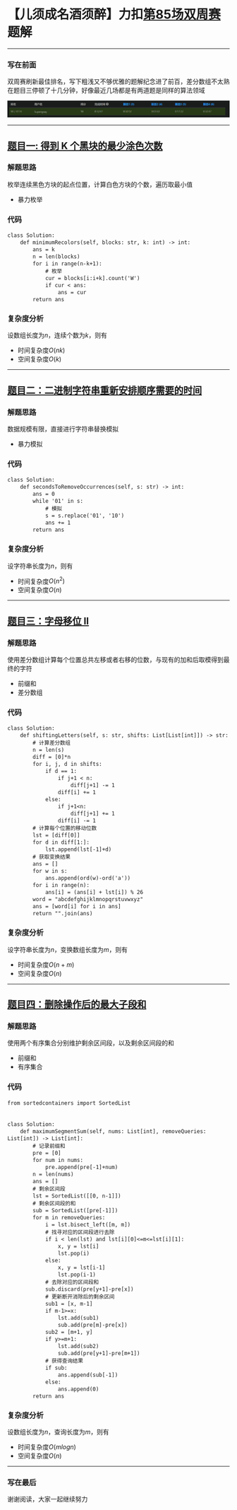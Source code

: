 # 【儿须成名酒须醉】力扣[第85场双周赛]题解
***
### 写在前面
双周赛刷新最佳排名，写下粗浅又不够优雅的题解纪念进了前百，差分数组不太熟在题目三停顿了十几分钟，好像最近几场都是有两道题是同样的算法领域

[第85场双周赛]: https://leetcode.cn/contest/biweekly-contest-85/
![第85场双周赛.png](../picture/第85场双周赛.png)
***    
## [题目一: 得到 K 个黑块的最少涂色次数]
### 解题思路
枚举连续黑色方块的起点位置，计算白色方块的个数，遍历取最小值
- 暴力枚举
### 代码
```python3
class Solution:
    def minimumRecolors(self, blocks: str, k: int) -> int:
        ans = k
        n = len(blocks)
        for i in range(n-k+1):
            # 枚举
            cur = blocks[i:i+k].count('W')
            if cur < ans:
                ans = cur
        return ans
```

### 复杂度分析
设数组长度为$n$，连续个数为$k$，则有
- 时间复杂度$O(nk)$
- 空间复杂度$O(k)$
***
## [题目二：二进制字符串重新安排顺序需要的时间]
### 解题思路
数据规模有限，直接进行字符串替换模拟
- 暴力模拟
### 代码
```python3
class Solution:
    def secondsToRemoveOccurrences(self, s: str) -> int:
        ans = 0
        while '01' in s:
            # 模拟
            s = s.replace('01', '10')
            ans += 1
        return ans
```
### 复杂度分析
设字符串长度为$n$，则有
- 时间复杂度$O(n^2)$
- 空间复杂度$O(n)$
***
## [题目三：字母移位 II]
### 解题思路
使用差分数组计算每个位置总共左移或者右移的位数，与现有的加和后取模得到最终的字符
- 前缀和
- 差分数组
### 代码
```python3
class Solution:
    def shiftingLetters(self, s: str, shifts: List[List[int]]) -> str:
        # 计算差分数组
        n = len(s)
        diff = [0]*n
        for i, j, d in shifts:
            if d == 1:
                if j+1 < n:
                    diff[j+1] -= 1
                diff[i] += 1
            else:
                if j+1<n:
                    diff[j+1] += 1
                diff[i] -= 1
        # 计算每个位置的移动位数
        lst = [diff[0]]
        for d in diff[1:]:
            lst.append(lst[-1]+d)
        # 获取变换结果
        ans = []
        for w in s:
            ans.append(ord(w)-ord('a'))
        for i in range(n):
            ans[i] = (ans[i] + lst[i]) % 26
        word = "abcdefghijklmnopqrstuvwxyz"
        ans = [word[i] for i in ans]
        return "".join(ans)
```
### 复杂度分析
设字符串长度为$n$，变换数组长度为$m$，则有
- 时间复杂度$O(n+m)$
- 空间复杂度$O(n)$
***
## [题目四：删除操作后的最大子段和]

### 解题思路
使用两个有序集合分别维护剩余区间段，以及剩余区间段的和
- 前缀和
- 有序集合
### 代码
```python3
from sortedcontainers import SortedList


class Solution:
    def maximumSegmentSum(self, nums: List[int], removeQueries: List[int]) -> List[int]:
        # 记录前缀和
        pre = [0]
        for num in nums:
            pre.append(pre[-1]+num)
        n = len(nums)
        ans = []
        # 剩余区间段
        lst = SortedList([[0, n-1]])
        # 剩余区间段的和
        sub = SortedList([pre[-1]])
        for m in removeQueries:
            i = lst.bisect_left([m, m])
            # 找寻对应的区间段进行去除
            if i < len(lst) and lst[i][0]<=m<=lst[i][1]:
                x, y = lst[i]
                lst.pop(i)
            else:
                x, y = lst[i-1]
                lst.pop(i-1)
            # 去除对应的区间段和
            sub.discard(pre[y+1]-pre[x])
            # 更新断开消除后的剩余区间
            sub1 = [x, m-1]
            if m-1>=x:
                lst.add(sub1)
                sub.add(pre[m]-pre[x])
            sub2 = [m+1, y]
            if y>=m+1:
                lst.add(sub2)
                sub.add(pre[y+1]-pre[m+1])
            # 获得查询结果
            if sub:
                ans.append(sub[-1])
            else:
                ans.append(0)
        return ans
```
### 复杂度分析
设数组长度为$n$，查询长度为$m$，则有
- 时间复杂度$O(mlogn)$
- 空间复杂度$O(n)$
***
### 写在最后
谢谢阅读，大家一起继续努力

[题目一: 得到 K 个黑块的最少涂色次数]: https://leetcode.cn/contest/biweekly-contest-85/problems/minimum-recolors-to-get-k-consecutive-black-blocks/

[题目二：二进制字符串重新安排顺序需要的时间]: https://leetcode.cn/contest/biweekly-contest-85/problems/time-needed-to-rearrange-a-binary-string/
[题目三：字母移位 II]: https://leetcode.cn/contest/biweekly-contest-85/problems/shifting-letters-ii/
[题目四：删除操作后的最大子段和]: https://leetcode.cn/contest/biweekly-contest-85/problems/maximum-segment-sum-after-removals/
